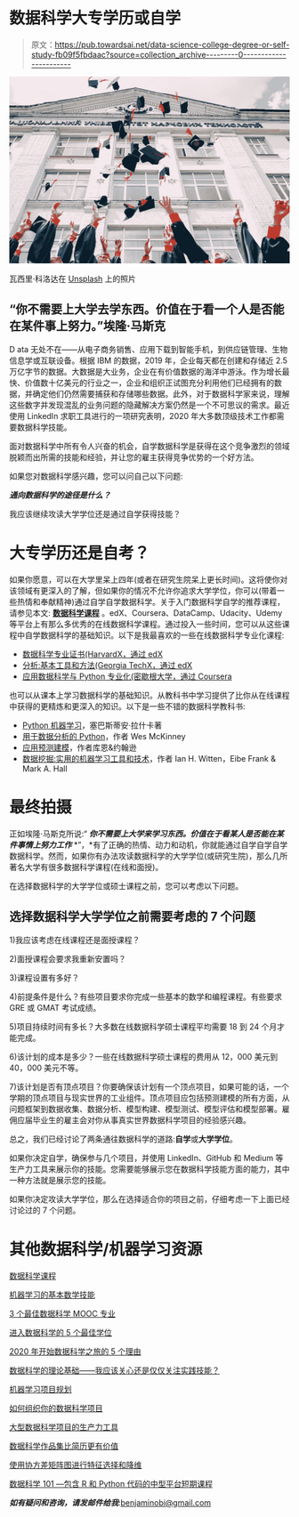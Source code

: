 # 数据科学大专学历或自学

> 原文：<https://pub.towardsai.net/data-science-college-degree-or-self-study-fb09f5fbdaac?source=collection_archive---------0----------------------->

![](img/b52fe987519033bf6d79fbda469d2f06.png)

瓦西里·科洛达在 [Unsplash](https://unsplash.com?utm_source=medium&utm_medium=referral) 上的照片

## “你不需要上大学去学东西。价值在于看一个人是否能在某件事上努力。”埃隆·马斯克

D ata 无处不在——从电子商务销售、应用下载到智能手机，到供应链管理、生物信息学或互联设备。根据 IBM 的数据，2019 年，企业每天都在创建和存储近 2.5 万亿字节的数据。大数据是大业务，企业在有价值数据的海洋中游泳。作为增长最快、价值数十亿美元的行业之一，企业和组织正试图充分利用他们已经拥有的数据，并确定他们仍然需要捕获和存储哪些数据。此外，对于数据科学家来说，理解这些数字并发现混乱的业务问题的隐藏解决方案仍然是一个不可思议的需求。最近使用 LinkedIn 求职工具进行的一项研究表明，2020 年大多数顶级技术工作都需要数据科学技能。

面对数据科学中所有令人兴奋的机会，自学数据科学是获得在这个竞争激烈的领域脱颖而出所需的技能和经验，并让您的雇主获得竞争优势的一个好方法。

如果您对数据科学感兴趣，您可以问自己以下问题:

***通向数据科学的途径是什么？***

我应该继续攻读大学学位还是通过自学获得技能？

# 大专学历还是自考？

如果你愿意，可以在大学里呆上四年(或者在研究生院呆上更长时间)。这将使你对该领域有更深入的了解，但如果你的情况不允许你追求大学学位，你可以(带着一些热情和奉献精神)通过自学自学数据科学。关于入门数据科学自学的推荐课程，请参见本文: [**数据科学课程**](https://medium.com/towards-artificial-intelligence/data-science-curriculum-bf3bb6805576) 。edX、Coursera、DataCamp、Udacity、Udemy 等平台上有那么多优秀的在线数据科学课程。通过投入一些时间，您可以从这些课程中自学数据科学的基础知识。以下是我最喜欢的一些在线数据科学专业化课程:

*   [数据科学专业证书(HarvardX，通过 edX](https://www.edx.org/professional-certificate/harvardx-data-science)
*   [分析:基本工具和方法(Georgia TechX，通过 edX](https://www.edx.org/micromasters/gtx-analytics-essential-tools-and-methods)
*   [应用数据科学与 Python 专业化(密歇根大学，通过 Coursera](https://www.coursera.org/specializations/data-science-python)

也可以从课本上学习数据科学的基础知识。从教科书中学习提供了比你从在线课程中获得的更精炼和更深入的知识。以下是一些不错的数据科学教科书:

*   [Python 机器学习](https://github.com/rasbt/python-machine-learning-book-3rd-edition)，塞巴斯蒂安·拉什卡著
*   [用于数据分析的 Python](https://sushilapalwe.files.wordpress.com/2018/04/python-for-data-analytics-book.pdf)，作者 Wes McKinney
*   [应用预测建模](https://vuquangnguyen2016.files.wordpress.com/2018/03/applied-predictive-modeling-max-kuhn-kjell-johnson_1518.pdf)，作者库恩&约翰逊
*   [数据挖掘:实用的机器学习工具和技术](https://www.wi.hs-wismar.de/~cleve/vorl/projects/dm/ss13/HierarClustern/Literatur/WittenFrank-DM-3rd.pdf)，作者 Ian H. Witten，Eibe Frank & Mark A. Hall

# 最终拍摄

正如埃隆·马斯克所说:“ ***你不需要上大学来学习东西。价值在于看某人是否能在某件事情上努力工作*** *”，*有了正确的热情、动力和动机，你就能通过自学自学自学数据科学。然而，如果你有办法攻读数据科学的大学学位(或研究生院)，那么几所著名大学有很多数据科学课程(在线和面授)。

在选择数据科学的大学学位或硕士课程之前，您可以考虑以下问题。

## 选择数据科学大学学位之前需要考虑的 7 个问题

1)我应该考虑在线课程还是面授课程？

2)面授课程会要求我重新安置吗？

3)课程设置有多好？

4)前提条件是什么？有些项目要求你完成一些基本的数学和编程课程。有些要求 GRE 或 GMAT 考试成绩。

5)项目持续时间有多长？大多数在线数据科学硕士课程平均需要 18 到 24 个月才能完成。

6)该计划的成本是多少？一些在线数据科学硕士课程的费用从 12，000 美元到 40，000 美元不等。

7)该计划是否有顶点项目？你要确保该计划有一个顶点项目，如果可能的话，一个学期的顶点项目与现实世界的工业组件。顶点项目应包括预测建模的所有方面，从问题框架到数据收集、数据分析、模型构建、模型测试、模型评估和模型部署。雇佣应届毕业生的雇主会对你从事真实世界数据科学项目的经验感兴趣。

总之，我们已经讨论了两条通往数据科学的道路:**自学**或**大学学位**。

如果你决定自学，确保参与几个项目，并使用 LinkedIn、GitHub 和 Medium 等生产力工具来展示你的技能。您需要能够展示您在数据科学技能方面的能力，其中一种方法就是展示您的技能。

如果你决定攻读大学学位，那么在选择适合你的项目之前，仔细考虑一下上面已经讨论过的 7 个问题。

# 其他数据科学/机器学习资源

[数据科学课程](https://medium.com/towards-artificial-intelligence/data-science-curriculum-bf3bb6805576)

[机器学习的基本数学技能](https://medium.com/towards-artificial-intelligence/4-math-skills-for-machine-learning-12bfbc959c92)

[3 个最佳数据科学 MOOC 专业](https://medium.com/towards-artificial-intelligence/3-best-data-science-mooc-specializations-d58da382f628)

[进入数据科学的 5 个最佳学位](https://towardsdatascience.com/5-best-degrees-for-getting-into-data-science-c3eb067883b1)

[2020 年开始数据科学之旅的 5 个理由](https://towardsdatascience.com/5-reasons-why-you-should-begin-your-data-science-journey-in-2020-2b4a0a5e4239)

[数据科学的理论基础——我应该关心还是仅仅关注实践技能？](https://towardsdatascience.com/theoretical-foundations-of-data-science-should-i-care-or-simply-focus-on-hands-on-skills-c53fb0caba66)

[机器学习项目规划](https://towardsdatascience.com/machine-learning-project-planning-71bdb3a44349)

[如何组织你的数据科学项目](https://towardsdatascience.com/how-to-organize-your-data-science-project-dd6599cf000a)

[大型数据科学项目的生产力工具](https://medium.com/towards-artificial-intelligence/productivity-tools-for-large-scale-data-science-projects-64810dfbb971)

[数据科学作品集比简历更有价值](https://towardsdatascience.com/a-data-science-portfolio-is-more-valuable-than-a-resume-2d031d6ce518)

[使用协方差矩阵图进行特征选择和降维](https://medium.com/towards-artificial-intelligence/feature-selection-and-dimensionality-reduction-using-covariance-matrix-plot-b4c7498abd07)

[数据科学 101 —包含 R 和 Python 代码的中型平台短期课程](https://medium.com/towards-artificial-intelligence/data-science-101-a-short-course-on-medium-platform-with-r-and-python-code-included-3cdc9d489c6d)

***如有疑问和咨询，请发邮件给我***:benjaminobi@gmail.com